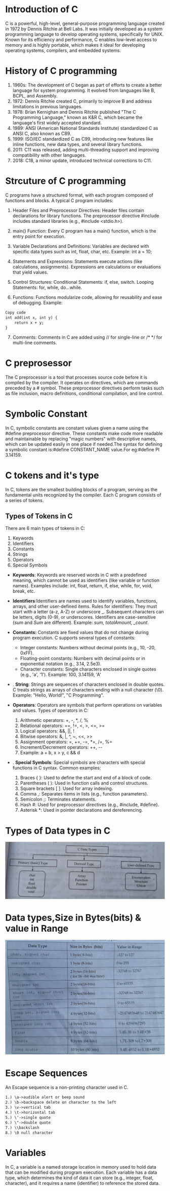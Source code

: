 # Introduction of C
C is a powerful, high-level, general-purpose programming language created in 1972 by Dennis Ritchie at Bell Labs. It was initially developed as a system programming language to develop operating systems, specifically for UNIX. Known for its efficiency and performance, C enables low-level access to memory and is highly portable, which makes it ideal for developing operating systems, compilers, and embedded systems.

# History of C programming
1. 1960s: The development of C began as part of efforts to create a better language for system programming. It evolved from languages like B, BCPL, and Assembly.
1. 1972: Dennis Ritchie created C, primarily to improve B and address limitations in previous languages.
1. 1978: Brian Kernighan and Dennis Ritchie published "The C Programming Language," known as K&R C, which became the language's first widely accepted standard.
1. 1989: ANSI (American National Standards Institute) standardized C as ANSI C, also known as C89.
1. 1999: ISO/IEC standardized C as C99, introducing new features like inline functions, new data types, and several library functions.
1. 2011: C11 was released, adding multi-threading support and improving compatibility with other languages.
1. 2018: C18, a minor update, introduced technical corrections to C11.

# Strcuture of C programming
C programs have a structured format, with each program composed of functions and blocks. A typical C program includes:

1. Header Files and Preprocessor Directives:
Header files contain declarations for library functions.
The preprocessor directive #include includes standard libraries (e.g., #include <stdio.h>).
1. main() Function:
Every C program has a main() function, which is the entry point for execution.

1. Variable Declarations and Definitions:
Variables are declared with specific data types such as int, float, char, etc.
Example: int a = 10;
1. Statements and Expressions:
Statements execute actions (like calculations, assignments).
Expressions are calculations or evaluations that yield values.
1. Control Structures:
Conditional Statements: if, else, switch.
Looping Statements: for, while, do...while.
1. Functions:
Functions modularize code, allowing for reusability and ease of debugging.
Example:
```
Copy code
int add(int x, int y) {
    return x + y;
}
```
7. Comments:
Comments in C are added using // for single-line or /* */ for multi-line comments.

# C preprosessor
The C preprocessor is a tool that processes source code before it is compiled by the compiler. It operates on directives, which are commands preceded by a # symbol. These preprocessor directives perform tasks such as file inclusion, macro definitions, conditional compilation, and line control.

# Symbolic Constant
In C, symbolic constants are constant values given a name using the #define preprocessor directive. These constants make code more readable and maintainable by replacing "magic numbers" with descriptive names, which can be updated easily in one place if needed.The syntax for defining a symbolic constant is:#define CONSTANT_NAME value.For eg:#define PI 3.14159.

# C tokens and it's type
In C, tokens are the smallest building blocks of a program, serving as the fundamental units recognized by the compiler. Each C program consists of a series of tokens.
## Types of Tokens in C
There are 6 main types of tokens in C:
1. Keywords
1. Identifiers
1. Constants
1. Strings
1. Operators
1. Special Symbols
- **Keywords**:
Keywords are reserved words in C with a predefined meaning, which cannot be used as identifiers (like variable or function names).
Examples include: int, float, return, if, else, while, for, void, break, etc.
- **Identifiers**:Identifiers are names used to identify variables, functions, arrays, and other user-defined items.
Rules for identifiers:
They must start with a letter (a-z, A-Z) or underscore _.
Subsequent characters can be letters, digits (0-9), or underscores.
Identifiers are case-sensitive (*sum* and *Sum* are different).
Example: *sum, totalAmount, _count*.
-  **Constants:**
   Constants are fixed values that do not change during program execution. C supports several types of constants:
   - Integer constants: Numbers without decimal points (e.g., 10, -20, 0xFF).
   - Floating-point constants: Numbers with decimal points or in exponential notation (e.g., 3.14, 2.5e3).
   - Character constants: Single characters enclosed in single quotes (e.g., 'a', '1').
Example: 100, 3.14159, 'A'
- . **String**:
Strings are sequences of characters enclosed in double quotes.
C treats strings as arrays of characters ending with a null character (\0).
Example: "Hello, World!", "C Programming".
- **Operators**:
 Operators are symbols that perform operations on variables and values.
 Types of operators in C:
    1. Arithmetic operators: +, -, *, /, %
    1. Relational operators: ==, !=, <, >, <=, >=
    1. Logical operators: &&, ||, !
    1. Bitwise operators: &, |, ^, ~, <<, >>
    1. Assignment operators: =, +=, -=, *=, /=, %=
    1. Increment/Decrement operators: ++, --
    1. Example: a + b, x > y, c && d

- . **Special Symbols**:
Special symbols are characters with special functions in C syntax.
   Common examples:
   1. Braces { }: Used to define the start and end of a block of code.
   1. Parentheses ( ): Used in function calls and control structures.
   1. Square brackets [ ]: Used for array indexing.
   1. Comma ,: Separates items in lists (e.g., function parameters).
   1. Semicolon ;: Terminates statements.
   1. Hash #: Used for preprocessor directives (e.g., #include, #define).
   1. Asterisk *: Used in pointer declarations and dereferencing.

# Types of Data types in C
![Data types in C](Photos/DataTypes.jpg)

# Data types,Size in Bytes(bits) & value in Range
![Size of data types in C](Photos/Size.jpg)

# Escape Sequences
An Escape sequence is a non-printing character used in C.
```
1.) \a->audible alert or beep sound 
2.) \b->backspace delete on character to the left 
3.) \v->vertical tab
4.) \t->horizontal tab
5.) \'->single quote
6.) \"->double quote
7.) \\backslash 
8.) \0 null character 

```

# Variables
In C, a variable is a named storage location in memory used to hold data that can be modified during program execution. Each variable has a data type, which determines the kind of data it can store (e.g., integer, float, character), and it requires a name (identifier) to reference the stored data.

